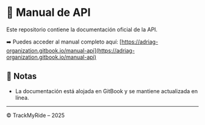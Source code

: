 # 📘 Manual de API

Este repositorio contiene la documentación oficial de la API.

➡️ Puedes acceder al manual completo aquí:
[https://adriag-organization.gitbook.io/manual-api](https://adriag-organization.gitbook.io/manual-api)

## 📝 Notas

- La documentación está alojada en GitBook y se mantiene actualizada en línea.

---

© TrackMyRide – 2025
